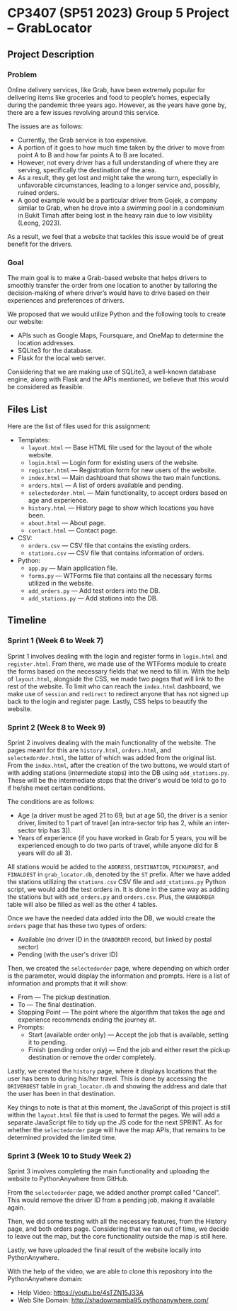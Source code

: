 # CP3407 (SP51 2023) Group 5 Project – GrabLocator

## Project Description

### Problem
Online delivery services, like Grab, have been extremely popular for delivering items like groceries and food to people’s homes, especially during the pandemic three years ago. However, as the years have gone by, there are a few issues revolving around this service.

The issues are as follows:
- Currently, the Grab service is too expensive.
- A portion of it goes to how much time taken by the driver to move from point A to B and how far points A to B are located.
- However, not every driver has a full understanding of where they are serving, specifically the destination of the area.
- As a result, they get lost and might take the wrong turn, especially in unfavorable circumstances, leading to a longer service and, possibly, ruined orders.
- A good example would be a particular driver from Gojek, a company similar to Grab, when he drove into a swimming pool in a condominium in Bukit Timah after being lost in the heavy rain due to low visibility (Leong, 2023).

As a result, we feel that a website that tackles this issue would be of great benefit for the drivers.


### Goal
The main goal is to make a Grab-based website that helps drivers to smoothly transfer the order from one location to another by tailoring the decision-making of where driver’s would have to drive based on their experiences and preferences of drivers.

We proposed that we would utilize Python and the following tools to create our website:
- APIs such as Google Maps, Foursquare, and OneMap to determine the location addresses.
- SQLite3 for the database.
- Flask for the local web server.

Considering that we are making use of SQLite3, a well-known database engine, along with Flask and the APIs mentioned, we believe that this would be considered as feasible.


## Files List

Here are the list of files used for this assignment:
- Templates:
    - `layout.html` — Base HTML file used for the layout of the whole website.
    - `login.html` — Login form for existing users of the website.
    - `register.html` — Registration form for new users of the website.
    - `index.html` — Main dashboard that shows the two main functions.
    - `orders.html` — A list of orders available and pending.
    - `selectedorder.html` — Main functionality, to accept orders based on age and experience.
    - `history.html` — History page to show which locations you have been.
    - `about.html` — About page.
    - `contact.html` — Contact page.
- CSV:
    - `orders.csv` — CSV file that contains the existing orders.
    - `stations.csv` — CSV file that contains information of orders.
- Python:
    - `app.py` — Main application file.
    - `forms.py` — WTForms file that contains all the necessary forms utilized in the website.
    - `add_orders.py` — Add test orders into the DB.
    - `add_stations.py` — Add stations into the DB.


## Timeline

### Sprint 1 (Week 6 to Week 7)
Sprint 1 involves dealing with the login and register forms in `login.html` and `register.html`.
From there, we made use of the WTForms module to create the forms based on the necessary fields that we need to fill in.
With the help of `layout.html`, alongside the CSS, we made two pages that will link to the rest of the website.
To limit who can reach the `index.html` dashboard, we make use of `session` and `redirect` to redirect anyone that has not signed up back to the login and register page.
Lastly, CSS helps to beautify the website.

### Sprint 2 (Week 8 to Week 9)
Sprint 2 involves dealing with the main functionality of the website. 
The pages meant for this are `history.html`, `orders.html`, and `selectedorder.html`, the latter of which was added from the original list.
From the `index.html`, after the creation of the two buttons, we would start of with adding stations (intermediate stops) into the DB using `add_stations.py`.
These will be the intermediate stops that the driver's would be told to go to if he/she meet certain conditions.

The conditions are as follows:
- Age (a driver must be aged 21 to 69, but at age 50, the driver is a senior driver, limited to 1 part of travel [an intra-sector trip has 2, while an inter-sector trip has 3]).
- Years of experience (if you have worked in Grab for 5 years, you will be experienced enough to do two parts of travel, while anyone did for 8 years will do all 3).

All stations would be added to the `ADDRESS`, `DESTINATION`, `PICKUPDEST`, and `FINALDEST` in `grab_locator.db`, denoted by the `ST` prefix.
After we have added the stations utilizing the `stations.csv` CSV file and `add_stations.py` Python script, we would add the test orders in.
It is done in the same way as adding the stations but with `add_orders.py` and `orders.csv`.
Plus, the `GRABORDER` table will also be filled as well as the other 4 tables.

Once we have the needed data added into the DB, we would create the `orders` page that has these two types of orders:
- Available (no driver ID in the `GRABORDER` record, but linked by postal sector)
- Pending (with the user's driver ID)

Then, we created the `selectedorder` page, where depending on which order is the parameter, would display the information and prompts.
Here is a list of information and prompts that it will show:
- From — The pickup destination.
- To — The final destination.
- Stopping Point — The point where the algorithm that takes the age and experience recommends ending the journey at.
- Prompts:
    - Start (available order only) — Accept the job that is available, setting it to pending.
    - Finish (pending order only) — End the job and either reset the pickup destination or remove the order completely.

Lastly, we created the `history` page, where it displays locations that the user has been to during his/her travel.
This is done by accessing the `DRIVERDEST` table in `grab_locator.db` and showing the address and date that the user has been in that destination.

Key things to note is that at this moment, the JavaScript of this project is still within the `layout.html` file that is used to format the pages.
We will add a separate JavaScript file to tidy up the JS code for the next SPRINT.
As for whether the `selectedorder` page will have the map APIs, that remains to be determined provided the limited time.

### Sprint 3 (Week 10 to Study Week 2)
Sprint 3 involves completing the main functionality and uploading the website to PythonAnywhere from GitHub.

From the `selectedorder` page, we added another prompt called "Cancel".
This would remove the driver ID from a pending job, making it available again.

Then, we did some testing with all the necessary features, from the History page, and both orders page.
Considering that we ran out of time, we decide to leave out the map, but the core functionality outside the map is still here.

Lastly, we have uploaded the final result of the website locally into PythonAnywhere.

With the help of the video, we are able to clone this repository into the PythonAnywhere domain:
- Help Video: <a href="https://youtu.be/4sTZN15J33A">https://youtu.be/4sTZN15J33A</a>
- Web Site Domain: <a href="http://shadowmamba95.pythonanywhere.com/">http://shadowmamba95.pythonanywhere.com/</a>